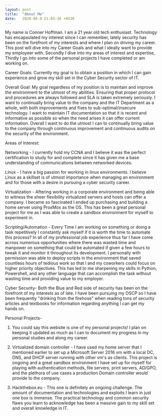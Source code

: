 ```yaml
---
layout: post
title:  "About Me"
date:   2020-06-8 21:03:36 +0530
---
```

My name is Conner Hoffman. I am a 21 year old tech enthusiast. Technology has encapsulated my interest since I can remember, lately security has been on the forefront of my interests and where I plan on driving my career. This post will dive into my Career Goals and what I ideally want to provide my employeer with. Secondly I dive into my areas of interest and expertise, Thirdly I go into some of the personal projects I have completed or am working on.


Career Goals:
Currently my goal is to obtain a position in which I can gain experience and grow my skill set in the Cyber Security sector of IT.

Overall Goal:
My goal regardless of my position is to maintain and improve the environment to the utmost of my abilities. Ensuring that proper protocol and procedures are always followed and SLA is taken extremely seriously. I want to continually bring value to the company and the IT Department as a whole, with both improvements and fixes to sub-optimal/insecure technology. I want to maintain IT documentation so that it is recent and informative as possible so when the need arises it can offer current information. Overall I want to do the utmost I can to continually bring value to the company through continuous improvement and continuous audits on the security of the environment.

Areas of Interest:

Networking - I currently hold my CCNA and I believe it was the perfect certification to study for and complete since it has given me a base understanding of communications between networked devices.

Linux - I have a big passion for working in linux environments. I believe Linux as a skillset is of utmost importance when managing an environment and for those with a desire in pursuing a cyber security career.

Virtualization - Aftering working in a corporate environment and being able to witness the sheer flexibility virtualized servers and hosts can offer a company. I became so fascinated I ended up purchasing and building a home server using ProxMox as the OS. This has been a great personal project for me as I was able to create a sandbox environment for myself to experiment in. 

Scripting/Automation - Every Time I am working on something or doing a task repetitively I constantly ask myself if it is worth the time to automate this process? In all of my professional job experience thus far I have come across numerous opportunities where there was wasted time and manpower on something that could be automated if given a few hours to tweak it and monitor it throughout its development. I personally with permission was able to deploy scripts in the environment that saved countless hours of tedious work so that I and my coworkers could focus on higher priority objectives. This has led to me sharpening my skills in Python, Powershell, and any other language that can accomplish the task without wasting time and providing value to my employer. 

Cyber Security- Both the Blue and Red side of security has been on the forefront of my interests as of late. I have been pursuing my OSCP so I have been frequently "drinking from the firehose" when reading tons of security articles and textbooks for information regarding anything I can get my hands on. 

Personal Projects-

1) You could say this website is one of my personal projects! I plan on keeping it updated as much as I can to document my progress in my personal studies and along my career.

2) Virtualized domain controller - I have used my home server that I mentioned earlier to set up a Microsoft Server 2016 vm with a local DC, DNS, and DHCP server running with other vm's as clients. This project is ongoing and a great sandbox environment I have set up for myself for playing with authentication methods, file servers, print servers, AD/GPO, and the plethora of use cases a production Domain controller would provide to the company.

3) Hackthebox.eu - This one is definitely an ongoing challenge. The amount of documentation and technologies and exploits I learn in just one box is immense. The practical technology and common security flaws you learn to acknowledge has been a massive gain to my skill set and overall knowledge in IT.

